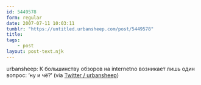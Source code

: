 ```yaml
---
id: 5449578
form: regular
date: 2007-07-11 10:03:11
tumblr: "https://untitled.urbansheep.com/post/5449578"
title:
tags:
    - post
layout: post-text.njk
---
```


<p>urbansheep: К большинству обзоров на internetno возникает лишь один вопрос: &lsquo;ну и чё?&rsquo; (via <a href="http://twitter.com/urbansheep/statuses/144290092">Twitter / urbansheep</a>)</p>

